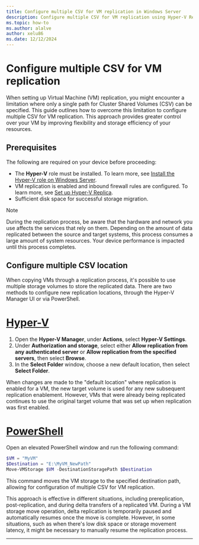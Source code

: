 ```yaml
---
title: Configure multiple CSV for VM replication in Windows Server
description: Configure multiple CSV for VM replication using Hyper-V Replica to increase scalability and fault tolerance in Windows Server.
ms.topic: how-to
ms.author: alalve
author: xelu86
ms.date: 12/12/2024
---
```


# Configure multiple CSV for VM replication

When setting up Virtual Machine (VM) replication, you might encounter a limitation where only a single path for Cluster Shared Volumes (CSV) can be specified. This guide outlines how to overcome this limitation to configure multiple CSV for VM replication. This approach provides greater control over your VM by improving flexibility and storage efficiency of your resources.

## Prerequisites

The following are required on your device before proceeding:

- The **Hyper-V** role must be installed. To learn more, see [Install the Hyper-V role on Windows Server](/windows-server/virtualization/hyper-v/get-started/install-the-hyper-v-role-on-windows-server).
- VM replication is enabled and inbound firewall rules are configured. To learn more, see [Set up Hyper-V Replica](/windows-server/virtualization/hyper-v/manage/set-up-hyper-v-replica).
- Sufficient disk space for successful storage migration.

> [!NOTE]
> During the replication process, be aware that the hardware and network you use affects the services that rely on them. Depending on the amount of data replicated between the source and target systems, this process consumes a large amount of system resources. Your device performance is impacted until this process completes.

## Configure multiple CSV location

When copying VMs through a replication process, it's possible to use multiple storage volumes to store the replicated data. There are two methods to configure new replication locations, through the Hyper-V Manager UI or via PowerShell.

# [Hyper-V](#tab/hyperv)

1. Open the **Hyper-V Manager**, under **Actions**, select **Hyper-V Settings**.
1. Under **Authorization and storage**, select either **Allow replication from any authenticated server** or **Allow replication from the specified servers**, then select **Browse**.
1. In the **Select Folder** window, choose a new default location, then select **Select Folder**.

When changes are made to the "default location" where replication is enabled for a VM, the new target volume is used for any new subsequent replication enablement. However, VMs that were already being replicated continues to use the original target volume that was set up when replication was first enabled.

# [PowerShell](#tab/powershell)

Open an elevated PowerShell window and run the following command:

```powershell
$VM = "MyVM"
$Destination = "E:\MyVM_NewPath"
Move-VMStorage $VM -DestinationStoragePath $Destination
```

This command moves the VM storage to the specified destination path, allowing for configuration of multiple CSV for VM replication.

This approach is effective in different situations, including prereplication, post-replication, and during delta transfers of a replicated VM. During a VM storage move operation, delta replication is temporarily paused and automatically resumes once the move is complete. However, in some situations, such as when there's low disk space or storage movement latency, it might be necessary to manually resume the replication process.

---
